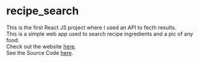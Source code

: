 # recipe_search
This is the first React JS project where I used an API to fecth results.<br>
This is a simple web app used to search recipe ingredients and a pic of any food.<br>
Check out the website <a href="https://r0y4l23.github.io/recipe_search/">here</a>.<br>
See the Source Code <a href="https://github.com/R0Y4L23/react-recipe-app-source_code">here</a>.<br>
